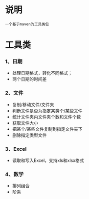 # 说明
~~~
一个基于maven的工具类包
~~~

# 工具类

### 1、日期

- 处理日期格式，转化不同格式；
- 两个日期的时间差

### 2、文件

- 复制/移动文件/文件夹
- 判断文件是否为指定某类个/某些文件
- 统计文件夹内文件夹个数和文件个数
- 获取文件大小
- 把某个/某些文件复制到指定文件夹下
- 删除指定类型文件

### 3、Excel

- 读取和写入Excel，支持xls和xlsx格式

### 4、数学

- 排列组合
- 阶乘

